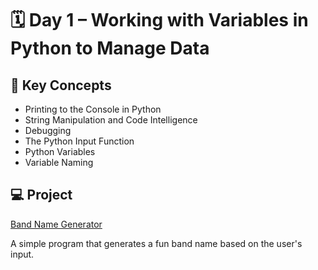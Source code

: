 # 🗓️ Day 1 – Working with Variables in Python to Manage Data

## 🔑 Key Concepts
- Printing to the Console in Python
- String Manipulation and Code Intelligence
- Debugging
- The Python Input Function
- Python Variables
- Variable Naming


## 💻 Project
[Band Name Generator](https://github.com/MartaReb/100-days-of-code-Python/blob/main/Day%2001/main.py)

A simple program that generates a fun band name based on the user's input.
